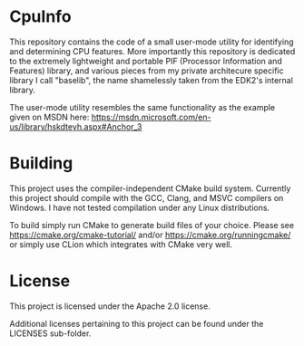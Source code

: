 # CpuInfo 

This repository contains the code of a small user-mode utility for identifying and determining CPU features.
More importantly this repository is dedicated to the extremely lightweight and portable PIF (Processor Information and Features) library, and various pieces from my private architecure specific library I call "baselib", the name shamelessly taken from the EDK2's internal library.

The user-mode utility resembles the same functionality as the example given on MSDN here: https://msdn.microsoft.com/en-us/library/hskdteyh.aspx#Anchor_3

# Building

This project uses the compiler-independent CMake build system. Currently this project should compile with the GCC, Clang, and MSVC compilers on Windows. I have not tested compilation under any Linux distributions.

To build simply run CMake to generate build files of your choice. Please see https://cmake.org/cmake-tutorial/ and/or https://cmake.org/runningcmake/ or simply use CLion which integrates with CMake very well.

# License

This project is licensed under the Apache 2.0 license.

Additional licenses pertaining to this project can be found under the LICENSES sub-folder.
